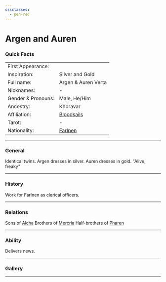 ```yaml
---
cssclasses:
  - pen-red
---
```

# Argen and Auren
### Quick Facts

|                    |                                                |
| ------------------ | ---------------------------------------------- |
| First Appearance:  |                                                |
| Inspiration:          | Silver and Gold                                |
| Full name:         | Argen & Auren Verta                            |
| Nicknames:         | -                                              |
| Gender & Pronouns: | Male, He/Him                                   |
| Ancestry:          | Khoravar                                       |
| Affiliation:       | [Bloodsails](../../-Groups/Bloodsails.md)      |
| Tarot:             | -                                              |
| Nationality:       | [Farlnen](../../-Locations--Planes/Farlnen.md) |
***
### General
Identical twins. Argen dresses in silver. Auren dresses in gold.
"Alive, freaky"

***
### History
Work for Farlnen as clerical officers.

***
### Relations
Sons of [Alcha](Alcha.md)
Brothers of [Mercria](Mercria.md)
Half-brothers of [Pharen](../-Player/Pharen.md)

***
### Ability
Delivers news.

***
### Gallery

***
